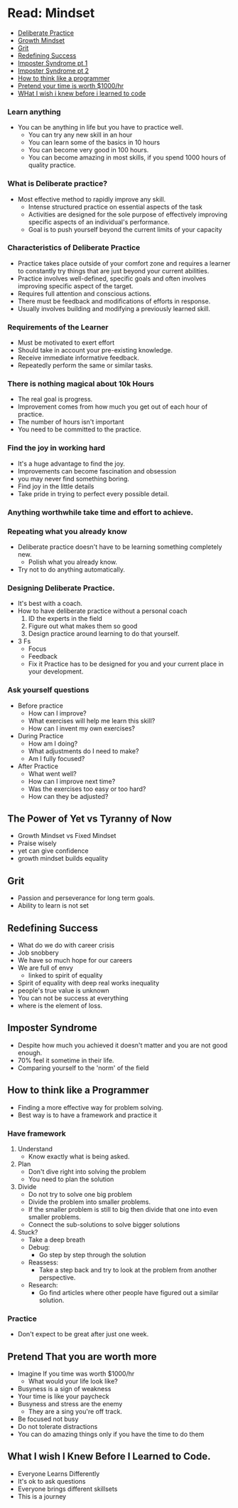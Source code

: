 # Read: Mindset

- [Deliberate Practice](https://medium.com/@hamre_erik/deliberate-practice-the-fastest-way-to-improve-your-skills-c98c32521dee)
- [Growth Mindset](https://www.ted.com/talks/carol_dweck_the_power_of_believing_that_you_can_improve?language=en)
- [Grit](https://www.ted.com/talks/angela_lee_duckworth_grit_the_power_of_passion_and_perseverance#t-5024)
- [Redefining Success](https://www.ted.com/talks/angela_lee_duckworth_grit_the_power_of_passion_and_perseverance#t-5024)
- [Imposter Syndrome pt 1](https://soundcloud.com/drssarahcare/self-care-with-drs-sarah-impostor-syndrome-part-i)
- [Imposter Syndrome pt 2](https://soundcloud.com/drssarahcare/self-care-with-drs-sarah-the-impostor-syndrome-part-ii)
- [How to think like a programmer](https://soundcloud.com/drssarahcare/self-care-with-drs-sarah-the-impostor-syndrome-part-ii)
- [Pretend your time is worth $1000/hr](https://www.youngsters.pk/pretend-your-time-is-worth-1000-hour-and-youll-become-100x-more-productive/)
- [WHat I wish i knew before i learned to code](https://blog.hassler.ec/wp/2019/03/18/what-i-wish-i-knew-before-i-learned-to-code/)

### Learn anything
- You can be anything in life but you have to practice well.
    - You can try any new skill in an hour
    - You can learn some of the basics in 10 hours
    - You can become very good in 100 hours.
    - You can become amazing in most skills, if you spend 1000 hours of quality practice.

### What is Deliberate practice?
- Most effective method to rapidly improve any skill.
    - Intense structured practice on essential aspects of the task
    - Activities are designed for the sole purpose of effectively improving specific aspects of an individual's performance.
    - Goal is to push yourself beyond the current limits of your capacity
### Characteristics of Deliberate Practice
- Practice takes place outside of your comfort zone and requires a learner to constantly try things that are just beyond your current abilities.
- Practice involves well-defined, specific goals and often involves improving specific aspect of the target.
- Requires full attention and conscious actions. 
- There must be feedback and modifications of efforts in response.
- Usually involves building and modifying a previously learned skill.

### Requirements of the Learner
- Must be motivated to exert effort
- Should take in account your pre-existing knowledge.
- Receive immediate informative feedback.
- Repeatedly perform the same or similar tasks. 

### There is nothing magical about 10k Hours
- The real goal is progress.
- Improvement comes from how much you get out of each hour of practice. 
- The number of hours isn't important 
- You need to be committed to the practice.

### Find the joy in working hard
- It's a huge advantage to find the joy.
- Improvements can become fascination and obsession
- you may never find something boring.
- Find joy in the little details
- Take pride in trying to perfect every possible detail.

### Anything worthwhile take time and effort to achieve. 
### Repeating what you already know
- Deliberate practice doesn't have to be learning something completely new.
    - Polish what you already know.
- Try not to do anything automatically.
### Designing Deliberate Practice. 
- It's best with a coach.
- How to have deliberate practice without a personal coach
    1. ID the experts in the field
    1. Figure out what makes them so good
    1. Design practice around learning to do that yourself.
- 3 Fs
    - Focus
    - Feedback
    - Fix it
Practice has to be designed for you and your current place in your development.
### Ask yourself questions
- Before practice
    - How can I improve?
    - What exercises will help me learn this skill?
    - How can I invent my own exercises?
- During Practice
    - How am I doing?
    - What adjustments do I need to make?
    - Am I fully focused?
- After Practice
    - What went well?
    - How can I improve next time?
    - Was the exercises too easy or too hard?
    - How can they be adjusted?

## The Power of Yet vs Tyranny of Now
- Growth Mindset vs Fixed Mindset
- Praise wisely 
- yet can give confidence
- growth mindset builds equality

## Grit
- Passion and perseverance for long term goals. 
- Ability to learn is not set

## Redefining Success
- What do we do with career crisis
- Job snobbery
- We have so much hope for our careers
- We are full of envy
    - linked to spirit of equality
- Spirit of equality with deep real works inequality
- people's true value is unknown
- You can not be success at everything
- where is the element of loss.

## Imposter Syndrome
- Despite how much you achieved it doesn't matter and you are not good enough.
- 70% feel it sometime in their life.
- Comparing yourself to the 'norm' of the field

## How to think like a Programmer
- Finding a more effective way for problem solving.
- Best way is to have a framework and practice it
### Have  framework
1. Understand
    - Know exactly what is being asked. 
1. Plan
    - Don't dive right into solving the problem
    - You need to plan the solution
1. Divide
    - Do not try to solve one big problem
    - Divide the problem into smaller problems. 
    - If the smaller problem is still to big then divide that one into even smaller problems.
    - Connect the sub-solutions to solve bigger solutions
1. Stuck?
    - Take a deep breath
    - Debug:
        - Go step by step through the solution
    - Reassess:
        - Take a step back and try to look at the problem from another perspective.
    - Research:
        - Go find articles where other people have figured out a similar solution.
### Practice
- Don't expect to be great after just one week.

## Pretend That you are worth more
- Imagine If you time was worth $1000/hr
    - What would your life look like?
- Busyness is a sign of weakness
- Your time is like your paycheck
- Busyness and stress are the enemy
    - They are a sing you're off track.
- Be focused not busy
- Do not tolerate distractions
- You can do amazing things only if you have the time to do them

## What I wish I Knew Before I Learned to Code.
- Everyone Learns Differently
- It's ok to ask questions
- Everyone brings different skillsets
- This is a journey
